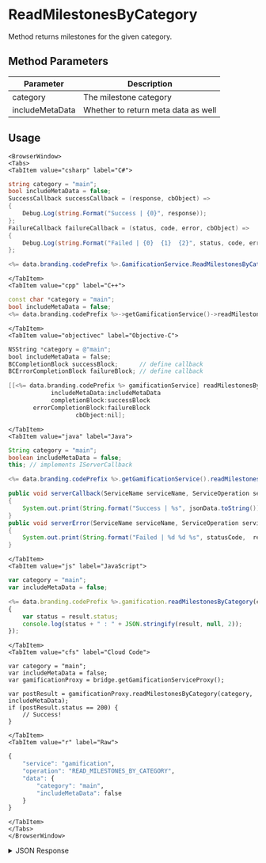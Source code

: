 # ReadMilestonesByCategory

Method returns milestones for the given category.

<PartialServop service_name="gamification" operation_name="READ_MILESTONES_BY_CATEGORY" />

## Method Parameters
Parameter | Description
--------- | -----------
category | The milestone category
includeMetaData | Whether to return meta data as well

## Usage

```mdx-code-block
<BrowserWindow>
<Tabs>
<TabItem value="csharp" label="C#">
```

```csharp
string category = "main";
bool includeMetaData = false;
SuccessCallback successCallback = (response, cbObject) =>
{
    Debug.Log(string.Format("Success | {0}", response));
};
FailureCallback failureCallback = (status, code, error, cbObject) =>
{
    Debug.Log(string.Format("Failed | {0}  {1}  {2}", status, code, error));
};

<%= data.branding.codePrefix %>.GamificationService.ReadMilestonesByCategory(category, includeMetaData, successCallback, failureCallback);
```

```mdx-code-block
</TabItem>
<TabItem value="cpp" label="C++">
```

```cpp
const char *category = "main";
bool includeMetaData = false;
<%= data.branding.codePrefix %>->getGamificationService()->readMilestonesByCategory(category, includeMetaData, this);
```

```mdx-code-block
</TabItem>
<TabItem value="objectivec" label="Objective-C">
```

```objectivec
NSString *category = @"main";
bool includeMetaData = false;
BCCompletionBlock successBlock;      // define callback
BCErrorCompletionBlock failureBlock; // define callback

[[<%= data.branding.codePrefix %> gamificationService] readMilestonesByCategory:category
            includeMetaData:includeMetaData
            completionBlock:successBlock
       errorCompletionBlock:failureBlock
                   cbObject:nil];
```

```mdx-code-block
</TabItem>
<TabItem value="java" label="Java">
```

```java
String category = "main";
boolean includeMetaData = false;
this; // implements IServerCallback

<%= data.branding.codePrefix %>.getGamificationService().readMilestonesByCategory(category, includeMetaData, this);

public void serverCallback(ServiceName serviceName, ServiceOperation serviceOperation, JSONObject jsonData)
{
    System.out.print(String.format("Success | %s", jsonData.toString()));
}
public void serverError(ServiceName serviceName, ServiceOperation serviceOperation, int statusCode, int reasonCode, String jsonError)
{
    System.out.print(String.format("Failed | %d %d %s", statusCode,  reasonCode, jsonError.toString()));
}
```

```mdx-code-block
</TabItem>
<TabItem value="js" label="JavaScript">
```

```javascript
var category = "main";
var includeMetaData = false;

<%= data.branding.codePrefix %>.gamification.readMilestonesByCategory(category, includeMetaData, result =>
{
	var status = result.status;
	console.log(status + " : " + JSON.stringify(result, null, 2));
});
```

```mdx-code-block
</TabItem>
<TabItem value="cfs" label="Cloud Code">
```

```cfscript
var category = "main";
var includeMetaData = false;
var gamificationProxy = bridge.getGamificationServiceProxy();

var postResult = gamificationProxy.readMilestonesByCategory(category, includeMetaData);
if (postResult.status == 200) {
    // Success!
}
```

```mdx-code-block
</TabItem>
<TabItem value="r" label="Raw">
```

```r
{
	"service": "gamification",
	"operation": "READ_MILESTONES_BY_CATEGORY",
	"data": {
		"category": "main",
		"includeMetaData": false
	}
}
```

```mdx-code-block
</TabItem>
</Tabs>
</BrowserWindow>
```

<details>
<summary>JSON Response</summary>

```json
{
    "status" : 200,
    "data" :
    {
        "milestones": []
    }
}
```
</details>

